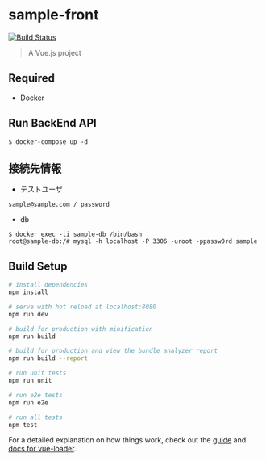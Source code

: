 # sample-front

[![Build Status](https://travis-ci.org/Thirosue/sample-vuejs-front.svg?branch=master)](https://travis-ci.org/Thirosue/sample-vuejs-front)

> A Vue.js project

## Required

* Docker

## Run BackEnd API

```
$ docker-compose up -d
```

## 接続先情報

* テストユーザ

```
sample@sample.com / password
```

* db

```
$ docker exec -ti sample-db /bin/bash
root@sample-db:/# mysql -h localhost -P 3306 -uroot -ppassw0rd sample
```

## Build Setup

``` bash
# install dependencies
npm install

# serve with hot reload at localhost:8080
npm run dev

# build for production with minification
npm run build

# build for production and view the bundle analyzer report
npm run build --report

# run unit tests
npm run unit

# run e2e tests
npm run e2e

# run all tests
npm test
```

For a detailed explanation on how things work, check out the [guide](http://vuejs-templates.github.io/webpack/) and [docs for vue-loader](http://vuejs.github.io/vue-loader).
